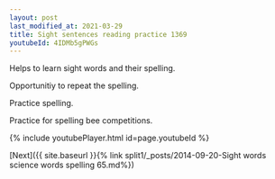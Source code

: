 ```yaml
---
layout: post
last_modified_at: 2021-03-29
title: Sight sentences reading practice 1369
youtubeId: 4IDMb5gPWGs
---
```

 
 
Helps to learn sight words and their spelling.

Opportunitiy to repeat the spelling. 

Practice spelling. 
 
Practice for spelling bee competitions. 
 
{% include youtubePlayer.html id=page.youtubeId %}
 
 

[Next]({{ site.baseurl }}{% link  split1/_posts/2014-09-20-Sight words science words spelling 65.md%})
 
